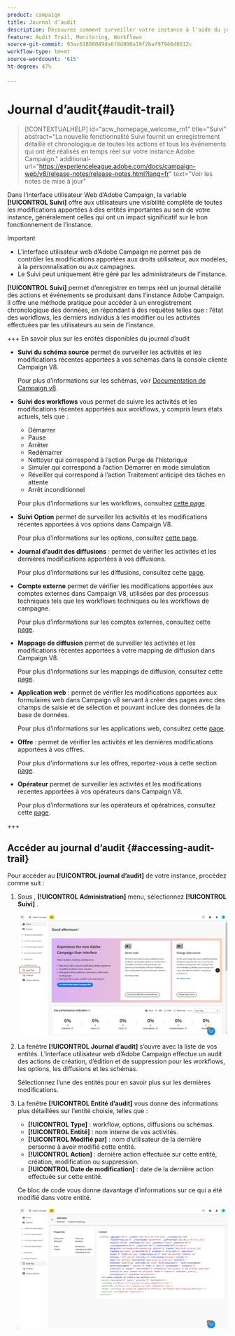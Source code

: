 ```yaml
---
product: campaign
title: Journal d’audit
description: Découvrez comment surveiller votre instance à lʼaide du journal dʼaudit Campaign
feature: Audit Trail, Monitoring, Workflows
source-git-commit: 93ac61808049da6f0d800a19f2baf97946d8612c
workflow-type: tm+mt
source-wordcount: '615'
ht-degree: 47%

---
```


# Journal d’audit{#audit-trail}

>[!CONTEXTUALHELP]
>id="acw_homepage_welcome_rn1"
>title="Suivi"
>abstract="La nouvelle fonctionnalité Suivi fournit un enregistrement détaillé et chronologique de toutes les actions et tous les événements qui ont été réalisés en temps réel sur votre instance Adobe Campaign."
>additional-url="https://experienceleague.adobe.com/docs/campaign-web/v8/release-notes/release-notes.html?lang=fr" text="Voir les notes de mise à jour"


Dans l’interface utilisateur Web d’Adobe Campaign, la variable **[!UICONTROL Suivi]** offre aux utilisateurs une visibilité complète de toutes les modifications apportées à des entités importantes au sein de votre instance, généralement celles qui ont un impact significatif sur le bon fonctionnement de l’instance.

>[!IMPORTANT]
>
>* L’interface utilisateur web d’Adobe Campaign ne permet pas de contrôler les modifications apportées aux droits utilisateur, aux modèles, à la personnalisation ou aux campagnes.
>* Le Suivi peut uniquement être géré par les administrateurs de l’instance.

**[!UICONTROL Suivi]** permet d’enregistrer en temps réel un journal détaillé des actions et événements se produisant dans l’instance Adobe Campaign. Il offre une méthode pratique pour accéder à un enregistrement chronologique des données, en répondant à des requêtes telles que : l’état des workflows, les derniers individus à les modifier ou les activités effectuées par les utilisateurs au sein de l’instance.

+++ En savoir plus sur les entités disponibles du journal d’audit

* **Suivi du schéma source** permet de surveiller les activités et les modifications récentes apportées à vos schémas dans la console cliente Campaign V8.

  Pour plus d’informations sur les schémas, voir [Documentation de Campaign v8](https://experienceleague.adobe.com/en/docs/campaign/campaign-v8/developer/shemas-forms/schemas).

* **Suivi des workflows** vous permet de suivre les activités et les modifications récentes apportées aux workflows, y compris leurs états actuels, tels que :

   * Démarrer
   * Pause
   * Arrêter
   * Redémarrer
   * Nettoyer qui correspond à l’action Purge de l’historique
   * Simuler qui correspond à l’action Démarrer en mode simulation
   * Réveiller qui correspond à l’action Traitement anticipé des tâches en attente
   * Arrêt inconditionnel

  Pour plus d’informations sur les workflows, consultez [cette page](../workflows/gs-workflows.md).

* **Suivi Option** permet de surveiller les activités et les modifications récentes apportées à vos options dans Campaign V8.

  Pour plus d’informations sur les options, consultez [cette page](https://experienceleague.adobe.com/fr/docs/campaign-classic/using/installing-campaign-classic/appendices/configuring-campaign-options).

* **Journal d’audit des diffusions** : permet de vérifier les activités et les dernières modifications apportées à vos diffusions.

  Pour plus d’informations sur les diffusions, consultez cette [page](../msg/gs-deliveries.md).

* **Compte externe** permet de vérifier les modifications apportées aux comptes externes dans Campaign V8, utilisées par des processus techniques tels que les workflows techniques ou les workflows de campagne.

  Pour plus d’informations sur les comptes externes, consultez cette [page](https://experienceleague.adobe.com/en/docs/campaign/campaign-v8/config/configuration/external-accounts).

* **Mappage de diffusion** permet de surveiller les activités et les modifications récentes apportées à votre mapping de diffusion dans Campaign V8.

  Pour plus d’informations sur les mappings de diffusion, consultez cette [page](https://experienceleague.adobe.com/en/docs/campaign/campaign-v8/audience/add-profiles/target-mappings).

* **Application web** : permet de vérifier les modifications apportées aux formulaires web dans Campaign v8 servant à créer des pages avec des champs de saisie et de sélection et pouvant inclure des données de la base de données.

  Pour plus d’informations sur les applications web, consultez cette [page](https://experienceleague.adobe.com/en/docs/campaign/campaign-v8/content/webapps).

* **Offre** : permet de vérifier les activités et les dernières modifications apportées à vos offres.

  Pour plus d&#39;informations sur les offres, reportez-vous à cette section [page](../msg/offers.md).

* **Opérateur** permet de surveiller les activités et les modifications récentes apportées à vos opérateurs dans Campaign V8.

  Pour plus d’informations sur les opérateurs et opératrices, consultez cette [page](https://experienceleague.adobe.com/en/docs/campaign/campaign-v8/offers/interaction-settings/interaction-operators).

+++

## Accéder au journal d’audit {#accessing-audit-trail}

Pour accéder au **[!UICONTROL journal d’audit]** de votre instance, procédez comme suit :

1. Sous , **[!UICONTROL Administration]** menu, sélectionnez **[!UICONTROL Suivi]** .

   ![](assets/audit-trail-1.png)

1. La fenêtre **[!UICONTROL Journal d’audit]** s’ouvre avec la liste de vos entités. L’interface utilisateur web d’Adobe Campaign effectue un audit des actions de création, d’édition et de suppression pour les workflows, les options, les diffusions et les schémas.

   Sélectionnez l’une des entités pour en savoir plus sur les dernières modifications.

1. La fenêtre **[!UICONTROL Entité d’audit]** vous donne des informations plus détaillées sur l’entité choisie, telles que :

   * **[!UICONTROL Type]** : workflow, options, diffusions ou schémas.
   * **[!UICONTROL Entité]** : nom interne de vos activités.
   * **[!UICONTROL Modifié par]** : nom d’utilisateur de la dernière personne à avoir modifié cette entité.
   * **[!UICONTROL Action]** : dernière action effectuée sur cette entité, création, modification ou suppression.
   * **[!UICONTROL Date de modification]** : date de la dernière action effectuée sur cette entité.

   Ce bloc de code vous donne davantage d’informations sur ce qui a été modifié dans votre entité.

   ![](assets/audit-trail-2.png)

